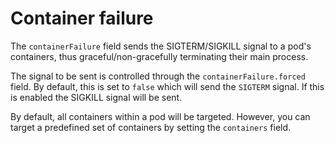 # Container failure

The `containerFailure` field sends the SIGTERM/SIGKILL signal to a pod's containers, thus graceful/non-gracefully terminating their main process.

The signal to be sent is controlled through the `containerFailure.forced` field. By default, this is set to `false` which will send the `SIGTERM` signal. If this is enabled the SIGKILL signal will be sent.

By default, all containers within a pod will be targeted. However, you can target a predefined set of containers by setting the `containers` field.
